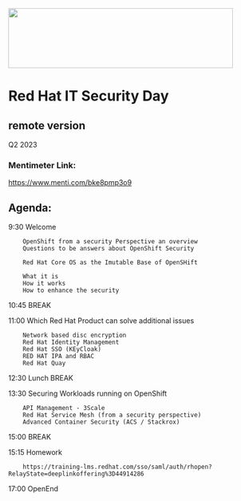 <img src="https://github.com/alfbach/OCP_Arch/blob/master/logo.png" width="450" height="120">


# Red Hat IT Security Day
## remote version

Q2 2023

### Mentimeter Link:	

https://www.menti.com/bke8pmp3o9

## Agenda:

9:30		Welcome

		OpenShift from a security Perspective an overview
		Questions to be answers about OpenShift Security
		
		Red Hat Core OS as the Imutable Base of OpenSHift
		
		What it is
		How it works
		How to enhance the security

10:45		BREAK		

11:00		Which Red Hat Product can solve additional issues

		Network based disc encryption
		Red Hat Identity Management
		Red Hat SSO (KEyCloak)
		RED HAT IPA and RBAC
		Red Hat Quay

12:30		Lunch BREAK

13:30		Securing Workloads running on OpenShift

		API Management - 3Scale
		Red Hat Service Mesh (from a security perspective)
		Advanced Container Security (ACS / Stackrox)

15:00		BREAK

15:15		Homework

		https://training-lms.redhat.com/sso/saml/auth/rhopen?RelayState=deeplinkoffering%3D44914286

17:00		OpenEnd		
